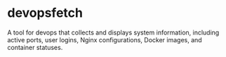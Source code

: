 # devopsfetch
A tool for devops that collects and displays system information, including active ports, user logins, Nginx configurations, Docker images, and container statuses.
